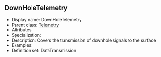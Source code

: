 ## DownHoleTelemetry <!-- NOUN -->
- Display name: DownHoleTelemetry
- Parent class: [Telemetry](#Telemetry)
- Attributes:
- Specialization:
- Description: Covers the transmission of downhole signals to the surface
- Examples:
- Definition set: DataTransmission
